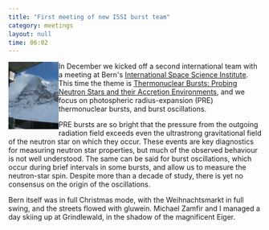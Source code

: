 ```yaml
---
title: "First meeting of new ISSI burst team"
category: meetings
layout: null
time: 06:02
---
```

<!-- header generated from blosxom format post; make_header.pl 23.1.2022 -->
<p>
  <!---- Begin .post ---->
<img src="images/Eiger.jpg" width="100" align="left"></a>
In December we kicked off a second international team with a meeting at Bern's
<a href="http://www.issibern.ch">International Space Science Institute</a>.
This time the theme is 
<a href="http://www.issibern.ch/teams/thermo_burst">Thermonuclear Bursts: Probing Neutron Stars and their Accretion Environments</a>, and we focus on 
photospheric radius-expansion (PRE) thermonuclear bursts, and burst
oscillations.</p>
<p>
PRE bursts are so bright that the pressure from the outgoing radiation field
exceeds even the ultrastrong gravitational field of the neutron star on which
they occur. These events are key diagnostics for measuring neutron star
properties, but much of the observed behaviour is not well understood. 
The same can be said for burst oscillations, which occur during brief intervals
in some bursts, and allow us to measure the neutron-star spin. Despite more
than a decade of study, there is yet no consensus on the origin of the
oscillations.</p>
<p>
Bern itself was in full Christmas mode, with the Weihnachtsmarkt in full swing,
and the streets flowed with gluwein. Michael Zamfir and I managed a day skiing
up at Grindlewald, in the shadow of the magnificent Eiger.
</p>
